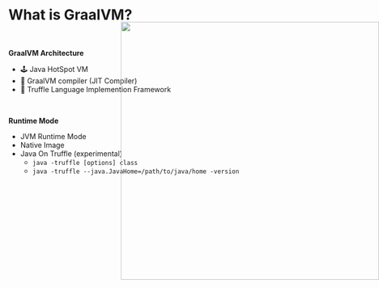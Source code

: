# What is GraalVM?

&nbsp;

**GraalVM Architecture**

- 🕹️ Java HotSpot VM
- 🍭 GraalVM compiler (JIT Compiler)
- 🚉 Truffle Language Implemention Framework

<img
  v-click="1" class="example-image" 
  src="https://www.graalvm.org/docs/img/graalvm_architecture_community.png"
/>

<br/>

<div v-click="2">

**Runtime Mode**

- JVM Runtime Mode
- Native Image
- <span class="emphasize-text">Java On Truffle (experimental)</span>
  - `java -truffle [options] class`
  - `java -truffle --java.JavaHome=/path/to/java/home -version`

</div>

<style>

.example-image {
  position: absolute;
  top: 120px;
  right: 0px;
  width: 510px;
}

</style>

<!--

GraalVM compiler(jit):

sourcecode  ->  bytecode  ->  machine code

 └─── javac ───┘   └─── jit ────┘

Truffle Framework: implemnets by graalvm

jvm run time mode: java code 通过顶级编译器(graalvm compiler)编译直接运行在jvm上, 其他语言通过truffle拦截并解析后运行在vm中

native image: 是一项创新技术, 将java bytecode 编译为执行文件

java on truffle: 21.0.0 实验版本, 是一个完整的 java 虚拟机规范实现, 基于 truffle framework
- 单独安装: gu install espresso / gu install -L espresso.jar
- run with truffle: java -truffle

-->

